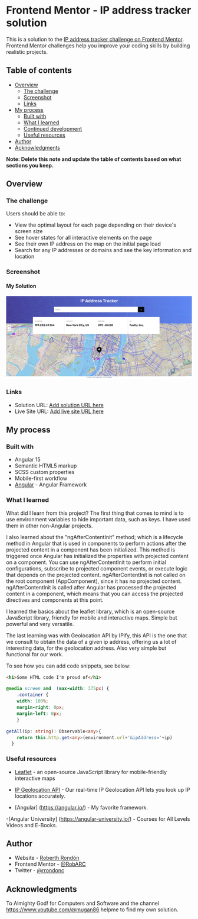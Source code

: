 # Frontend Mentor - IP address tracker solution

This is a solution to the [IP address tracker challenge on Frontend Mentor](https://www.frontendmentor.io/challenges/ip-address-tracker-I8-0yYAH0). Frontend Mentor challenges help you improve your coding skills by building realistic projects. 

## Table of contents

- [Overview](#overview)
  - [The challenge](#the-challenge)
  - [Screenshot](#screenshot)
  - [Links](#links)
- [My process](#my-process)
  - [Built with](#built-with)
  - [What I learned](#what-i-learned)
  - [Continued development](#continued-development)
  - [Useful resources](#useful-resources)
- [Author](#author)
- [Acknowledgments](#acknowledgments)

**Note: Delete this note and update the table of contents based on what sections you keep.**

## Overview

### The challenge

Users should be able to:

- View the optimal layout for each page depending on their device's screen size
- See hover states for all interactive elements on the page
- See their own IP address on the map on the initial page load
- Search for any IP addresses or domains and see the key information and location

### Screenshot

#### My Solution

![](./src/assets/images/ipTracker.png)



### Links

- Solution URL: [Add solution URL here](https://your-solution-url.com)
- Live Site URL: [Add live site URL here](https://your-live-site-url.com)

## My process

### Built with
- Angular 15
- Semantic HTML5 markup
- SCSS custom properties
- Mobile-first workflow
- [Angular](https://angular.io//) - Angular Framework

### What I learned

What did I learn from this project? The first thing that comes to mind is to use environment variables to hide important data, such as keys. I have used them in other non-Angular projects. 

I also learned about the "ngAfterContentInit" method; which is a lifecycle method in Angular that is used in components to perform actions after the projected content in a component has been initialized. This method is triggered once Angular has initialized the properties with projected content on a component. 
You can use ngAfterContentInit to perform initial configurations, subscribe to projected component events, or execute logic that depends on the projected content.
ngAfterContentInit is not called on the root component (AppComponent), since it has no projected content.
ngAfterContentInit is called after Angular has processed the projected content in a component, which means that you can access the projected directives and components at this point.

I learned the basics about the leaflet library, which is an open-source JavaScript library, friendly for mobile and interactive maps. Simple but powerful and very versatile.

The last learning was with Geolocation API by IPify, this API is the one that we consult to obtain the data of a given ip address, offering us a lot of interesting data, for the geolocation address. Also very simple but functional for our work.



To see how you can add code snippets, see below:

```html
<h1>Some HTML code I'm proud of</h1>
```
```css
@media screen and  (max-width: 375px) {
    .container {
    width: 100%;
    margin-right: 0px;
    margin-left: 0px;
    }
```
```ts
getAll(ip: string): Observable<any>{
    return this.http.get<any>(environment.url+'&ipAddress='+ip)
  }
```

### Useful resources

- [Leaflet](https://leafletjs.com/) - an open-source JavaScript library
for mobile-friendly interactive maps
- [IP Geolocation API](https://geo.ipify.org/) - Our real-time IP Geolocation API lets you look up IP locations accurately.

- [Angular] (https://angular.io/) - My favorite framework.

-[Angular University] (https://angular-university.io/) - Courses for All Levels Videos and E-Books.

## Author

- Website - [Roberth Rondón](https://robarc.github.io/)
- Frontend Mentor - [@RobARC](https://www.frontendmentor.io/profile/RobARC)
- Twitter - [@rrondonc](https://twitter.com/rrondonc)

## Acknowledgments

To Almighty God! for Computers and Software and the channel https://www.youtube.com/@mugan86 helpme to 
find my own solution.
